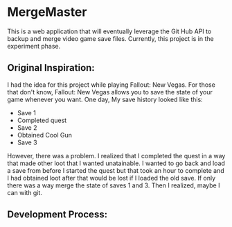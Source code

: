 # MergeMaster
This is a web application that will eventually leverage the Git Hub API to backup and merge video game save files. Currently, this project is in the experiment phase.

## Original Inspiration:
I had the idea for this project while playing Fallout: New Vegas. For those that don't know, Fallout: New Vegas allows you to save the state of your game whenever you want. One day, My save history looked like this:
* Save 1
* Completed quest
* Save 2
* Obtained Cool Gun
* Save 3

However, there was a problem. I realized that I completed the quest in a way that made other loot that I wanted unatainable. I wanted to go back and load a save from before I started the quest but that took an hour to complete and I had obtained loot after that would be lost if I loaded the old save. If only there was a way merge the state of saves 1 and 3. Then I realized, maybe I can with git.

## Development Process:
